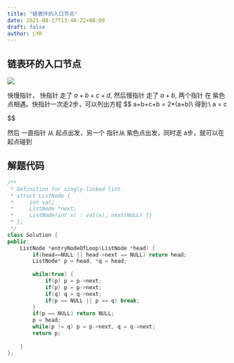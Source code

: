```yaml
---
title: "链表环的入口节点"
date: 2021-08-17T13:48:22+08:00
draft: false
author: LYR
---
```




## 链表环的入口节点



![](https://uploadfiles.nowcoder.com/images/20201208/626946977_1607404984278/C19475D635CB01523ED164254DB9FE78)



快慢指针， 快指针 走了 $a+b+c+d$, 然后慢指针 走了 $a+b$, 两个指针 在 紫色点相遇。快指针一次走2步，可以列出方程 
$$
a+b+c+b = 2*(a+b)\\
得到:\\
a = c
$$


然后 一直指针 从 起点出发，另一个 指针从 紫色点出发，同时走 a步，就可以在起点碰到





## 解题代码



```cpp
/**
 * Definition for singly-linked list.
 * struct ListNode {
 *     int val;
 *     ListNode *next;
 *     ListNode(int x) : val(x), next(NULL) {}
 * };
 */
class Solution {
public:
    ListNode *entryNodeOfLoop(ListNode *head) {
        if(head==NULL || head->next == NULL) return head;
        ListNode* p = head, *q = head;
        
        while(true) {
            if(p) p = p->next;
            if(p) p = p->next;
            if(q) q = q->next;
            if(p == NULL || p == q) break;
        }
        if(p == NULL) return NULL;
        p = head;
        while(p != q) p = p->next, q = q->next;
        return p;
        
    }
};
```







